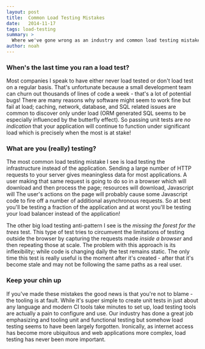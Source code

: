 ```yaml
---
layout: post
title:  Common Load Testing Mistakes
date:   2014-11-17
tags: load-testing 
summary: >
  Where we've gone wrong as an industry and common load testing mistakes.
author: noah
---
```


### When's the last time you ran a load test?

Most companies I speak to have either never load tested or don't load test on a regular basis. That's unfortunate because a small development team can churn out thousands of lines of code a week - that's a lot of potential bugs! There are many reasons why software might seem to work fine but fail at load; caching, network, database, and SQL related issues are common to discover only under load (ORM generated SQL seems to be especially influenced by the butterfly effect). So passing unit tests are _no indication_ that your application will continue to function under significant load which is precisely when the most is at stake!

### What are you (really) testing?

The most common load testing mistake I see is load testing the infrastructure instead of the application. Sending a large number of HTTP requests to your server gives meaningless data for most applications. A user making that same request is going to do so in a browser which will download and then process the page; resources will download, Javascript will The user's actions on the page will probably cause some Javascript code to fire off a number of additional asynchronous requests. So at best you'll be testing a fraction of the application and at worst you'll be testing your load balancer instead of the application!

The other big load testing anti-pattern I see is the _missing the forest for the trees_ test. This type of test tries to circumvent the limitations of testing outside the browser by capturing the requests made _inside a browser_ and then repeating those at scale. The problem with this approach is its inflexibility; while code is changing daily the test remains static. The only time this test is really useful is the moment after it's created - after that it's become stale and may not be following the same paths as a real user.

### Keep your chin up

If you've made these mistakes the good news is that you're not to blame - the tooling is at fault. While it's super simple to create unit tests in just about any language and modern CI tools take minutes to set up, load testing tools are actually a pain to configure and use. Our industry has done a great job emphasizing and tooling unit and functional testing but somehow load testing seems to have been largely forgotten. Ironically, as internet access has become more ubiquitous and web applications more complex, load testing has never been more important.